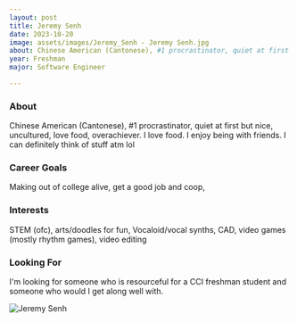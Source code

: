 ```yaml
---
layout: post
title: Jeremy Senh 
date: 2023-10-20
image: assets/images/Jeremy_Senh - Jeremy Senh.jpg
about: Chinese American (Cantonese), #1 procrastinator, quiet at first but nice, uncultured, love food, overachiever. I love food. I enjoy being with friends. I can definitely think of stuff atm lol
year: Freshman
major: Software Engineer

---
```


### About

Chinese American (Cantonese), #1 procrastinator, quiet at first but nice, uncultured, love food, overachiever. I love food. I enjoy being with friends. I can definitely think of stuff atm lol

### Career Goals

Making out of college alive, get a good job and coop, 

### Interests

STEM (ofc), arts/doodles for fun, Vocaloid/vocal synths, CAD, video games (mostly rhythm games), video editing 

### Looking For

I'm looking for someone who is resourceful for a CCI freshman student and someone who would I get along well with. 

<div class="text-center my-5">
    <img src="https://sase-drexel.github.io/mentorship-2023/assets/images/Jeremy_Senh - Jeremy Senh.jpg" alt="Jeremy Senh" class="rounded post-img" />
</div>
